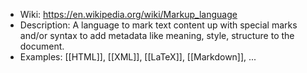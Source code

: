 - Wiki: https://en.wikipedia.org/wiki/Markup_language
- Description: A language to mark text content up with special marks and/or syntax to add metadata like meaning, style, structure to the document.
- Examples: [[HTML]], [[XML]], [[LaTeX]], [[Markdown]], ...
